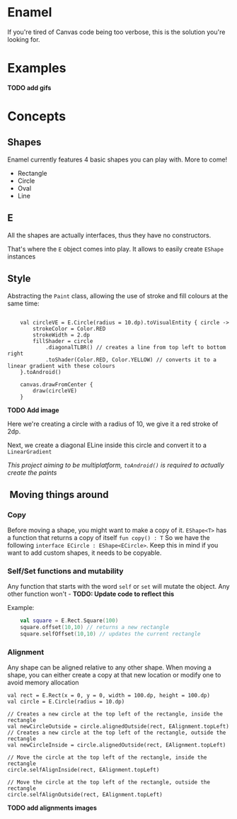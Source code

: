 # Enamel
If you're tired of Canvas code being too verbose, this is the solution you're looking for.

# Examples
**TODO add gifs**

# Concepts

## Shapes
Enamel currently features 4 basic shapes you can play with. More to come!
- Rectangle
- Circle
- Oval
- Line

## E
All the shapes are actually interfaces, thus they have no constructors.

That's where the `E` object comes into play. It allows to easily create `EShape` instances

## Style
Abstracting the `Paint` class, allowing the use of stroke and fill colours at the same time:

```

    val circleVE = E.Circle(radius = 10.dp).toVisualEntity { circle ->
        strokeColor = Color.RED
        strokeWidth = 2.dp
        fillShader = circle
            .diagonalTLBR() // creates a line from top left to bottom right
            .toShader(Color.RED, Color.YELLOW) // converts it to a linear gradient with these colours
    }.toAndroid()

    canvas.drawFromCenter {
        draw(circleVE)
    }

```
**TODO Add image**

Here we're creating a circle with a radius of 10, we give it a red stroke of 2dp.

Next, we create a diagonal ELine inside this circle and convert it to a `LinearGradient`

*This project aiming to be multiplatform, `toAndroid()` is required to actually create the paints*

##  Moving things around

### Copy
Before moving a shape, you might want to make a copy of it. `EShape<T>` has a function that returns a copy of itself `fun copy() : T`
So we have the following `interface ECircle : EShape<ECircle>`. Keep this in mind if you want to add custom shapes, it needs to be copyable.

### Self/Set functions and mutability

Any function that starts with the word `self` or `set` will mutate the object. Any other function won't  - **TODO: Update code to reflect this**

Example:

```kotlin
    val square = E.Rect.Square(100)
    square.offset(10,10) // returns a new rectangle
    square.selfOffset(10,10) // updates the current rectangle
```

### Alignment
Any shape can be aligned relative to any other shape. When moving a shape, you can either create a copy at that new location or modify one to avoid memory allocation

```
val rect = E.Rect(x = 0, y = 0, width = 100.dp, height = 100.dp)
val circle = E.Circle(radius = 10.dp)

// Creates a new circle at the top left of the rectangle, inside the rectangle
val newCircleOutside = circle.alignedOutside(rect, EAlignment.topLeft)
// Creates a new circle at the top left of the rectangle, outside the rectangle
val newCircleInside = circle.alignedOutside(rect, EAlignment.topLeft)

// Move the circle at the top left of the rectangle, inside the rectangle
circle.selfAlignInside(rect, EAlignment.topLeft)

// Move the circle at the top left of the rectangle, outside the rectangle
circle.selfAlignOutside(rect, EAlignment.topLeft)
```

**TODO add alignments images**
